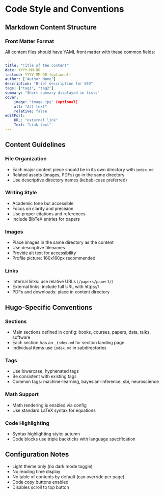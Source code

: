 # Code Style and Conventions

## Markdown Content Structure

### Front Matter Format
All content files should have YAML front matter with these common fields:
```yaml
---
title: "Title of the content"
date: YYYY-MM-DD
lastmod: YYYY-MM-DD (optional)
author: ["Author Name"] 
description: "Brief description for SEO"
tags: ["tag1", "tag2"]
summary: "Short summary displayed in lists"
cover:
    image: "image.jpg" (optional)
    alt: "Alt text"
    relative: false
editPost:
    URL: "external link"
    Text: "Link text"
---
```

## Content Guidelines

### File Organization
- Each major content piece should be in its own directory with `index.md`
- Related assets (images, PDFs) go in the same directory
- Use descriptive directory names (kebab-case preferred)

### Writing Style
- Academic tone but accessible
- Focus on clarity and precision
- Use proper citations and references
- Include BibTeX entries for papers

### Images
- Place images in the same directory as the content
- Use descriptive filenames
- Provide alt text for accessibility
- Profile picture: 160x160px recommended

### Links
- Internal links: use relative URLs (`/papers/paper1/`)
- External links: include full URL with https://
- PDFs and downloads: place in content directory

## Hugo-Specific Conventions

### Sections
- Main sections defined in config: books, courses, papers, data, talks, software
- Each section has an `_index.md` for section landing page
- Individual items use `index.md` in subdirectories

### Tags
- Use lowercase, hyphenated tags
- Be consistent with existing tags
- Common tags: machine-learning, bayesian-inference, sbi, neuroscience

### Math Support
- Math rendering is enabled via config
- Use standard LaTeX syntax for equations

### Code Highlighting
- Syntax highlighting style: autumn
- Code blocks use triple backticks with language specification

## Configuration Notes
- Light theme only (no dark mode toggle)
- No reading time display
- No table of contents by default (can override per page)
- Code copy buttons enabled
- Disables scroll to top button